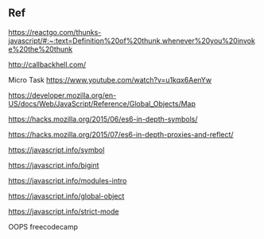 ## Ref

https://reactgo.com/thunks-javascript/#:~:text=Definition%20of%20thunk,whenever%20you%20invoke%20the%20thunk

http://callbackhell.com/

Micro Task https://www.youtube.com/watch?v=u1kqx6AenYw

https://developer.mozilla.org/en-US/docs/Web/JavaScript/Reference/Global_Objects/Map

https://hacks.mozilla.org/2015/06/es6-in-depth-symbols/

https://hacks.mozilla.org/2015/07/es6-in-depth-proxies-and-reflect/

https://javascript.info/symbol

https://javascript.info/bigint

https://javascript.info/modules-intro

https://javascript.info/global-object

https://javascript.info/strict-mode

OOPS freecodecamp